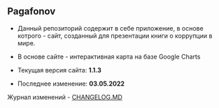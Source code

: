 ## Pagafonov

- Данный репозиторий содержит в себе приложение, в основе котрого - сайт, созданный для презентации книги о коррупции в мире.
- В основе сайте - интерактивная карта на базе Google Charts

- Текущая версия сайта: **1.1.3**
- Последнее изменение: **03.05.2022**

Журнал изменений - [CHANGELOG.MD](https://github.com/vadimjke/pavel-agafonov/blob/main/CHANGELOG.MD)